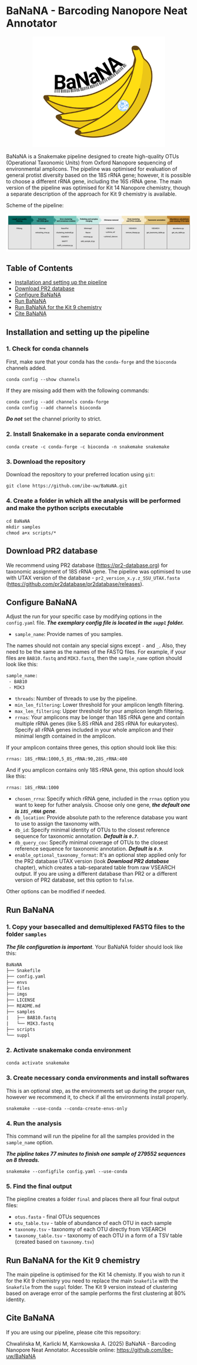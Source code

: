 # BaNaNA - Barcoding Nanopore Neat Annotator

<p align="center"><img src="https://github.com/ibe-uw/BaNaNA/blob/main/imgs/logo.png" height="300"/></p>  

BaNaNA is a Snakemake pipeline designed to create high-quality OTUs (Operational Taxonomic Units) from Oxford Nanopore sequencing of environmental amplicons. The pipeline was optimised for evaluation of general protist diversity based on the 18S rRNA gene; however, it is possible to choose a different rRNA gene, including the 16S rRNA gene. The main version of the pipeline was optimised for Kit 14 Nanopore chemistry, though a separate description of the approach for Kit 9 chemistry is available. 

Scheme of the pipeline:

![Scheme of the pipeline](imgs/pipeline_scheme.png)


<!--- TOC START -->
Table of Contents
-----------------
- [Installation and setting up the pipeline](#installation-and-setting-up-the-pipeline)
- [Download PR2 database](#download-pr2-database)
- [Configure BaNaNA](#configure-banana)
- [Run BaNaNA](#run-banana)
- [Run BaNaNA for the Kit 9 chemistry](#run-banana-for-the-kit-9-chemistry)
- [Cite BaNaNA](#cite-banana)
<!--- TOC END -->


## Installation and setting up the pipeline

### 1. Check for conda channels

First, make sure that your conda has the `conda-forge` and the `bioconda` channels added.  

```
conda config --show channels
```

If they are missing add them with the following commands:

```
conda config --add channels conda-forge
conda config --add channels bioconda
```

***Do not*** set the channel priority to strict.


### 2. Install Snakemake in a separate conda environment

```
conda create -c conda-forge -c bioconda -n snakemake snakemake
```

### 3. Download the repository

Download the repository to your preferred location using `git`:

```
git clone https://github.com/ibe-uw/BaNaNA.git
```

### 4. Create a folder in which all the analysis will be performed and make the python scripts executable

```
cd BaNaNA
mkdir samples
chmod a+x scripts/*
```

## Download PR2 database

We recommend using PR2 database (https://pr2-database.org) for taxonomic assignment of 18S rRNA gene. The pipeline was optimised to use with UTAX version of the database - `pr2_version_x.y.z_SSU_UTAX.fasta` (https://github.com/pr2database/pr2database/releases). 


## Configure BaNaNA

Adjust the run for your specific case by modifying options in the `config.yaml` file. ***The exemplary config file is located in the `suppl` folder.***

* `sample_name`: Provide names of you samples.

The names should not contain any special signs except `-` and `_`. Also, they need to be the same as the names of the FASTQ files. For example, if your files are `BAB10.fastq` and `MIK3.fastq`, then the `sample_name` option should look like this:

```
sample_name:
 - BAB10
 - MIK3
```

* `threads`: Number of threads to use by the pipeline. 
* `min_len_filtering`: Lower threshold for your amplicon length filtering. 
* `max_len_filtering`: Upper threshold for your amplicon length filtering. 
* `rrnas`: Your amplicons may be longer than 18S rRNA gene and contain multiple rRNA genes (like 5.8S rRNA and 28S rRNA for eukaryotes). Specify all rRNA genes included in your whole amplicon and their minimal length contained in the amplicon.

If your amplicon contains three genes, this option should look like this:

```
rrnas: 18S_rRNA:1000,5_8S_rRNA:90,28S_rRNA:400
```

And if you amplicon contains only 18S rRNA gene, this option should look like this:

```
rrnas: 18S_rRNA:1000
```

* `chosen_rrna`: Specify which rRNA gene, included in the `rrnas` option you want to keep for futher analysis. Choose only one gene, ***the default one is `18S_rRNA` gene***.
* `db_location`: Provide absolute path to the reference database you want to use to assign the taxonomy with.
* `db_id`: Specify minimal identity of OTUs to the closest reference sequence for taxonomic annotation. ***Default is `0.7`***.
* `db_query_cov`: Specify minimal coverage of OTUs to the closest reference sequence for taxonomic annotation. ***Default is `0.9`***.
* `enable_optional_taxonomy_format`: It's an optional step applied only for the PR2 database UTAX version (look ***Download PR2 database*** chapter), which creates a tab-separated table from raw VSEARCH output. If you are using a different database than PR2 or a different version of PR2 database, set this option to `false`.

Other options can be modified if needed.


## Run BaNaNA

### 1. Copy your basecalled and demultiplexed FASTQ files to the folder `samples`

***The file configuration is important***. Your BaNaNA folder should look like this:

```
BaNaNA
├── Snakefile
├── config.yaml
├── envs
├── files
├── imgs
├── LICENSE
├── README.md
├── samples
|   ├── BAB10.fastq
|   └── MIK3.fastq
├── scripts
└── suppl
```

### 2. Activate snakemake conda environment

```
conda activate snakemake
```

### 3. Create necessary conda environments and install softwares

This is an optional step, as the environments set up during the proper run, however we recommend it, to check if all the environments install properly.

```
snakemake --use-conda --conda-create-envs-only
```

### 4. Run the analysis

This command will run the pipeline for all the samples provided in the `sample_name` option.

***The pipline takes 77 minutes to finish one sample of 279552 sequences on 8 threads.*** 

```
snakemake --configfile config.yaml --use-conda
```

### 5. Find the final output

The piepline creates a folder `final` and places there all four final output files:
* `otus.fasta` - final OTUs sequences
* `otu_table.tsv` - table of abundance of each OTU in each sample
* `taxonomy.tsv` - taxonomy of each OTU directly from VSEARCH
* `taxonomy_table.tsv` - taxonomy of each OTU in a form of a TSV table (created based on `taxonomy.tsv`)


## Run BaNaNA for the Kit 9 chemistry

The main pipeline is optimised for the Kit 14 chemisty. If you wish to run it for the Kit 9 chemistry you need to replace the main `Snakefile` with the `Snakefile` from the `suppl` folder. The Kit 9 version instead of clustering based on average error of the sample performs the first clustering at 80% identity.  


## Cite BaNaNA

If you are using our pipeline, please cite this repsoitory:

Chwalińska M, Karlicki M, Karnkowska A. (2025) BaNaNA - Barcoding Nanopore Neat Annotator. Accessible online: https://github.com/ibe-uw/BaNaNA






